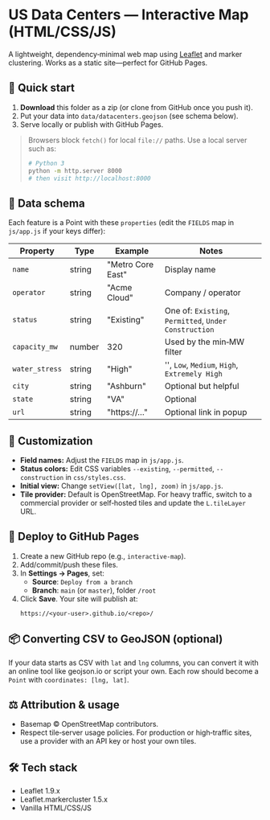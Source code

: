 # US Data Centers — Interactive Map (HTML/CSS/JS)

A lightweight, dependency‑minimal web map using [Leaflet](https://leafletjs.com) and marker clustering. Works as a static site—perfect for GitHub Pages.

## 🧭 Quick start

1. **Download** this folder as a zip (or clone from GitHub once you push it).
2. Put your data into `data/datacenters.geojson` (see schema below).
3. Serve locally or publish with GitHub Pages.

> Browsers block `fetch()` for local `file://` paths. Use a local server such as:
>
> ```bash
> # Python 3
> python -m http.server 8000
> # then visit http://localhost:8000
> ```

## 🔁 Data schema

Each feature is a Point with these `properties` (edit the `FIELDS` map in `js/app.js` if your keys differ):

| Property       | Type     | Example               | Notes                                  |
|----------------|----------|-----------------------|----------------------------------------|
| `name`         | string   | "Metro Core East"   | Display name                            |
| `operator`     | string   | "Acme Cloud"        | Company / operator                      |
| `status`       | string   | "Existing"          | One of: `Existing`, `Permitted`, `Under Construction` |
| `capacity_mw`  | number   | 320                   | Used by the min‑MW filter               |
| `water_stress` | string   | "High"              | '', `Low`, `Medium`, `High`, `Extremely High` |
| `city`         | string   | "Ashburn"           | Optional but helpful                    |
| `state`        | string   | "VA"                | Optional                                |
| `url`          | string   | "https://…"         | Optional link in popup                  |

## 🧩 Customization

- **Field names:** Adjust the `FIELDS` map in `js/app.js`.
- **Status colors:** Edit CSS variables `--existing`, `--permitted`, `--construction` in `css/styles.css`.
- **Initial view:** Change `setView([lat, lng], zoom)` in `js/app.js`.
- **Tile provider:** Default is OpenStreetMap. For heavy traffic, switch to a commercial provider or self‑hosted tiles and update the `L.tileLayer` URL.

## 🚀 Deploy to GitHub Pages

1. Create a new GitHub repo (e.g., `interactive-map`).
2. Add/commit/push these files.
3. In **Settings → Pages**, set:
   - **Source**: `Deploy from a branch`
   - **Branch**: `main` (or `master`), folder `/root`
4. Click **Save**. Your site will publish at:
   ```
   https://<your-user>.github.io/<repo>/
   ```

## 📦 Converting CSV to GeoJSON (optional)

If your data starts as CSV with `lat` and `lng` columns, you can convert it with an online tool like geojson.io or script your own. Each row should become a `Point` with `coordinates: [lng, lat]`.

## ⚖️ Attribution & usage

- Basemap © OpenStreetMap contributors.
- Respect tile‑server usage policies. For production or high‑traffic sites, use a provider with an API key or host your own tiles.

## 🛠 Tech stack

- Leaflet 1.9.x
- Leaflet.markercluster 1.5.x
- Vanilla HTML/CSS/JS

